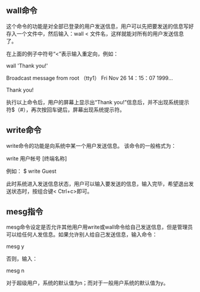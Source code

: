 wall命令 
-------

这个命令的功能是对全部已登录的用户发送信息，用户可以先把要发送的信息写好存入一个文件中，然后输入：wall \< 文件名，这样就能对所有的用户发送信息了。

在上面的例子中符号“\<”表示输入重定向，例如：

wall 'Thank you!'

Broadcast message from root （tty1） Fri Nov 26 14：15：07 1999…

Thank you!

执行以上命令后，用户的屏幕上显示出“Thank you!”信息后，并不出现系统提示符$（\#），再次按回车键后，屏幕出现系统提示符。 

write命令 
--------

write命令的功能是向系统中某一个用户发送信息。 该命令的一般格式为： 

write 用户帐号 [终端名称]

例如： $ write Guest 

此时系统进入发送信息状态，用户可以输入要发送的信息，输入完毕，希望退出发送状态时，按组合键\< Ctrl+c\>即可。 

mesg指令 
-------

mesg命令设定是否允许其他用户用write或wall命令给自己发送信息，但是管理员可以给任何人发信息。如果允许别人给自己发送信息，输入命令： 

mesg y

否则，输入： 

mesg n

对于超级用户，系统的默认值为n；而对于一般用户系统的默认值为y。